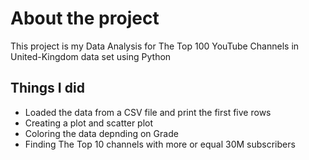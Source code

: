# About the project
This project is my Data Analysis for The Top 100 YouTube Channels in United-Kingdom data set using Python
## Things I did
- Loaded the data from a CSV file and print the first five rows
- Creating a plot and scatter plot
- Coloring the data depnding on Grade 
- Finding The Top 10 channels with more or equal 30M subscribers
